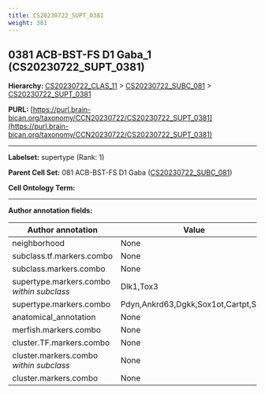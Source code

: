 ```yaml
---
title: CS20230722_SUPT_0381
weight: 381
---
```

## 0381 ACB-BST-FS D1 Gaba_1 (CS20230722_SUPT_0381)
<b>Hierarchy: </b>
[CS20230722_CLAS_11](../CS20230722_CLAS_11) >
[CS20230722_SUBC_081](../CS20230722_SUBC_081) >
[CS20230722_SUPT_0381](../CS20230722_SUPT_0381)

**PURL:** [https://purl.brain-bican.org/taxonomy/CCN20230722/CS20230722_SUPT_0381](https://purl.brain-bican.org/taxonomy/CCN20230722/CS20230722_SUPT_0381)

---


**Labelset:** supertype (Rank: 1)

**Parent Cell Set:** 081 ACB-BST-FS D1 Gaba ([CS20230722_SUBC_081](../CS20230722_SUBC_081))



**Cell Ontology Term:** 

[MARKER GENES.]: #


---

[TRANSFERRED ANNOTATIONS.]: #


[AUTHOR ANNOTATION FIELDS.]: #


**Author annotation fields:**

| Author annotation | Value |
|-------------------|-------|
|neighborhood|None|
|subclass.tf.markers.combo|None|
|subclass.markers.combo|None|
|supertype.markers.combo _within subclass_|Dlk1,Tox3|
|supertype.markers.combo|Pdyn,Ankrd63,Dgkk,Sox1ot,Cartpt,Six3|
|anatomical_annotation|None|
|merfish.markers.combo|None|
|cluster.TF.markers.combo|None|
|cluster.markers.combo _within subclass_|None|
|cluster.markers.combo|None|
